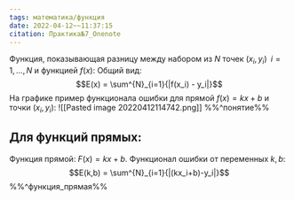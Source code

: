 ```yaml
---
tags: математика/функция
date: 2022-04-12~~11:37:15
citation: Практика№7_Onenote
---
```

Функция, показывающая разницу между набором из $N$ точек $(x_i, y_i)\;\;i=1,...,N$ и функцией $f(x)$:
Общий вид:
$$E(x) = \sum^{N}_{i=1}{|f(x_i) - y_i|}$$
На графике пример функционала ошибки для прямой $f(x) = kx+b$ и точки $(x_i,y_i)$:
![[Pasted image 20220412114742.png]]
%%^понятие%%
## Для функций прямых:
Функция прямой: $F(x) = kx + b$.
Функционал ошибки от переменных $k, b$:
$$E(k,b) = \sum^{N}_{i=1}{|(kx_i+b)-y_i|}$$
%%^функция_прямая%%